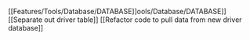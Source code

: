 [[Features/Tools/Database/DATABASE]]ools/Database/DATABASE]]
[[Separate out driver table]]
[[Refactor code to pull data from new driver database]]

